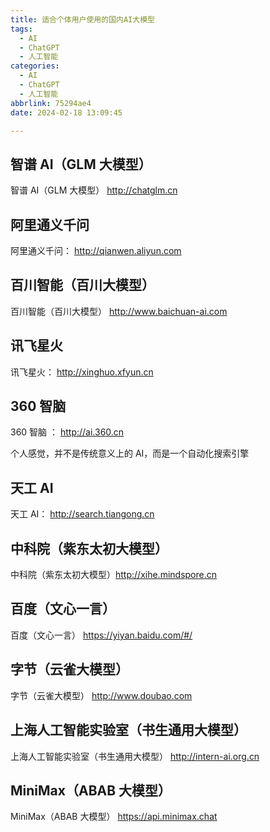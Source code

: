 ```yaml
---
title: 适合个体用户使用的国内AI大模型
tags:
  - AI
  - ChatGPT
  - 人工智能
categories:
  - AI
  - ChatGPT
  - 人工智能
abbrlink: 75294ae4
date: 2024-02-18 13:09:45

---
```


## 智谱 AI（GLM 大模型） 

智谱 AI（GLM 大模型） http://chatglm.cn

## 阿里通义千问

阿里通义千问： http://qianwen.aliyun.com

## 百川智能（百川大模型）

百川智能（百川大模型） http://www.baichuan-ai.com

## 讯飞星火

讯飞星火： http://xinghuo.xfyun.cn

## 360 智脑 

360 智脑 ： http://ai.360.cn

个人感觉，并不是传统意义上的 AI，而是一个自动化搜索引擎

## 天工 AI

天工 AI： http://search.tiangong.cn

## 中科院（紫东太初大模型）

中科院（紫东太初大模型）http://xihe.mindspore.cn

## 百度（文心一言）

百度（文心一言） https://yiyan.baidu.com/#/

## 字节（云雀大模型）

字节（云雀大模型） http://www.doubao.com

## 上海人工智能实验室（书生通用大模型） 

上海人工智能实验室（书生通用大模型） http://intern-ai.org.cn

## MiniMax（ABAB 大模型）

MiniMax（ABAB 大模型） https://api.minimax.chat

